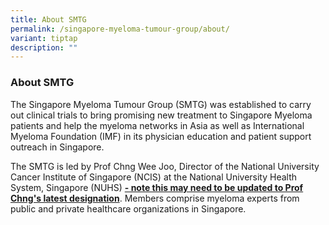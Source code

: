 ```yaml
---
title: About SMTG
permalink: /singapore-myeloma-tumour-group/about/
variant: tiptap
description: ""
---
```

<h3>About SMTG</h3><p>The Singapore Myeloma Tumour Group (SMTG) was established to carry out clinical trials to bring promising new treatment to Singapore Myeloma patients and help the myeloma networks in Asia as well as International Myeloma Foundation (IMF) in its physician education and patient support outreach in Singapore. </p><p>The SMTG is led by Prof Chng Wee Joo, Director of the National University Cancer Institute of Singapore (NCIS) at the National University Health System, Singapore (NUHS) <strong><u>- note this may need to be updated to Prof Chng's latest designation</u></strong>. Members comprise myeloma experts from public and private healthcare organizations in Singapore.</p>